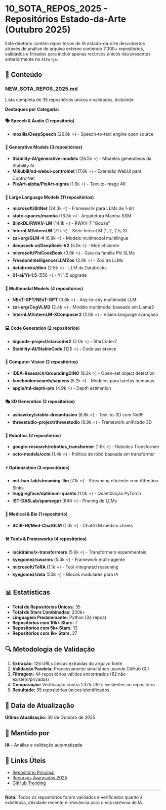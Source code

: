# 10_SOTA_REPOS_2025 - Repositórios Estado-da-Arte (Outubro 2025)

Este diretório contém repositórios de IA estado-da-arte descobertos através de análise de arquivo externo contendo 7.000+ repositórios, validados e filtrados para incluir apenas recursos únicos não presentes anteriormente no `AIForge`.

## 📁 Conteúdo

### NEW_SOTA_REPOS_2025.md
Lista completa de 35 repositórios únicos e validados, incluindo:

**Destaques por Categoria:**

#### 🗣️ Speech & Audio (1 repositório)
- **mozilla/DeepSpeech** (26.6k ⭐) - Speech-to-text engine open source

#### 🎨 Generative Models (3 repositórios)
- **Stability-AI/generative-models** (26.5k ⭐) - Modelos generativos da Stability AI
- **Mikubill/sd-webui-controlnet** (17.8k ⭐) - Extensão WebUI para ControlNet
- **PixArt-alpha/PixArt-sigma** (1.9k ⭐) - Text-to-image 4K

#### 🧠 Large Language Models (11 repositórios)
- **microsoft/BitNet** (24.3k ⭐) - Framework para LLMs de 1-bit
- **state-spaces/mamba** (16.3k ⭐) - Arquitetura Mamba SSM
- **BlinkDL/RWKV-LM** (14.1k ⭐) - RWKV-7 "Goose"
- **InternLM/InternLM** (7.1k ⭐) - Série InternLM (1, 2, 2.5, 3)
- **zai-org/GLM-4** (6.9k ⭐) - Modelo multimodal multilíngue
- **deepseek-ai/DeepSeek-V2** (5.0k ⭐) - MoE eficiente
- **microsoft/PhiCookBook** (3.6k ⭐) - Guia da família Phi SLMs
- **FreedomIntelligence/LLMZoo** (2.9k ⭐) - Zoo de LLMs
- **databricks/dbrx** (2.6k ⭐) - LLM da Databricks
- **01-ai/Yi-1.5** (556 ⭐) - Yi 1.5 upgrade

#### 🤖 Multimodal Models (4 repositórios)
- **NExT-GPT/NExT-GPT** (3.6k ⭐) - Any-to-any multimodal LLM
- **zai-org/CogVLM2** (2.4k ⭐) - Modelo multimodal baseado em Llama3
- **InternLM/InternLM-XComposer2** (2.0k ⭐) - Vision-language avançado

#### 💻 Code Generation (2 repositórios)
- **bigcode-project/starcoder2** (2.0k ⭐) - StarCoder2
- **Stability-AI/StableCode** (125 ⭐) - Code assistance

#### 🎯 Computer Vision (2 repositórios)
- **IDEA-Research/GroundingDINO** (9.2k ⭐) - Open-set object detection
- **facebookresearch/sapiens** (5.2k ⭐) - Modelos para tarefas humanas
- **apple/ml-depth-pro** (4.9k ⭐) - Depth estimation

#### 🎭 3D Generation (2 repositórios)
- **ashawkey/stable-dreamfusion** (8.8k ⭐) - Text-to-3D com NeRF
- **threestudio-project/threestudio** (6.9k ⭐) - Framework unificado 3D

#### 🤖 Robotics (2 repositórios)
- **google-research/robotics_transformer** (1.6k ⭐) - Robotics Transformer
- **octo-models/octo** (1.4k ⭐) - Política de robô baseada em transformer

#### ⚡ Optimization (3 repositórios)
- **mit-han-lab/streaming-llm** (7.1k ⭐) - Streaming eficiente com Attention Sinks
- **huggingface/optimum-quanto** (1.0k ⭐) - Quantização PyTorch
- **IST-DASLab/sparsegpt** (844 ⭐) - Pruning de LLMs

#### 🧬 Medical & Bio (1 repositório)
- **SCIR-HI/Med-ChatGLM** (1.0k ⭐) - ChatGLM médico chinês

#### 🛠️ Tools & Frameworks (4 repositórios)
- **lucidrains/x-transformers** (5.6k ⭐) - Transformers experimentais
- **kyegomez/swarms** (5.4k ⭐) - Framework multi-agente
- **microsoft/ToRA** (1.1k ⭐) - Tool-integrated reasoning
- **kyegomez/zeta** (558 ⭐) - Blocos modulares para IA

## 📊 Estatísticas

- **Total de Repositórios Únicos:** 35
- **Total de Stars Combinadas:** 200k+
- **Linguagem Predominante:** Python (34 repos)
- **Repositórios com 10k+ Stars:** 7
- **Repositórios com 5k+ Stars:** 13
- **Repositórios com 1k+ Stars:** 27

## 🔍 Metodologia de Validação

1. **Extração:** 126 URLs únicas extraídas do arquivo fonte
2. **Validação Paralela:** Processamento simultâneo usando GitHub CLI
3. **Filtragem:** 44 repositórios válidos encontrados (82 não existem/privados)
4. **Comparação:** Verificação contra 1.375 URLs existentes no repositório
5. **Resultado:** 35 repositórios únicos identificados

## 📅 Data de Atualização

**Última Atualização:** 30 de Outubro de 2025

## 👤 Mantido por

**IA** - Análise e validação automatizada

## 🔗 Links Úteis

- [Repositório Principal](../)
- [Recursos Avançados 2025](../09_ADVANCED_MODELS/)
- [GitHub Trending](https://github.com/trending)

---

**Nota:** Todos os repositórios foram validados e verificados quanto à existência, atividade recente e relevância para o ecossistema de IA.

